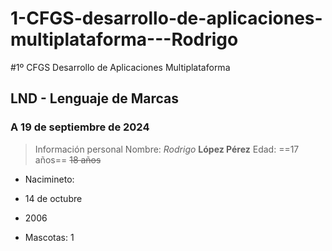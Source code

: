 # 1-CFGS-desarrollo-de-aplicaciones-multiplataforma---Rodrigo

#1º CFGS Desarrollo de Aplicaciones Multiplataforma
## LND - Lenguaje de Marcas
### A 19 de septiembre de 2024

> Información personal
Nombre: *Rodrigo* **López Pérez**
Edad: ==17 años== ~~18 años~~

- Nacimineto:
* 14 de octubre
+ 2006
* Mascotas:
    1
    
